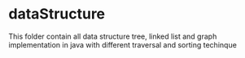 # dataStructure
This folder contain all data structure tree, linked list and graph implementation in java with different traversal and sorting techinque
